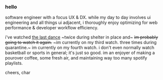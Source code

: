 ### hello 

software engineer with a focus UX & DX. while my day to day involves ui engineering and all things ui adjacent, i thoroughly enjoy optimizing for web performance & developer workflow efficiency.

i've watched [the last dance](https://www.netflix.com/title/80203144) ~twice during shelter in place and~ ~~im probably going to watch it again.~~ ~im currently on my third watch. three times during quarantine.~  im currently on my fourth watch. i don't even normally watch basketball or sports in general; it's just so good. im an enjoyer of making a pourover coffee, some fresh air, and maintaining way too many spotify playlists.

cheers,
char
